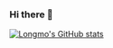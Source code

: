 ### Hi there 👋

[![Longmo's GitHub stats](https://github-readme-stats.vercel.app/api?username=long36708)](https://github.com/anuraghazra/github-readme-stats)
